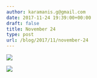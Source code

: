 ```yaml
---
author: karamanis.g@gmail.com
date: 2017-11-24 19:39:00+00:00
draft: false
title: November 24
type: post
url: /blog/2017/11/november-24
---
```




  
   ![](/images/2017-11-24-201711november-24/IMG_2875.jpg)

  

  
   ![](/images/2017-11-24-201711november-24/IMG_2878.jpg)

  


